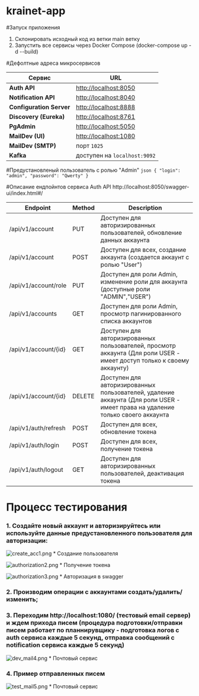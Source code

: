 # krainet-app

#Запуск приложения 
1. Склонировать исходный код из ветки main ветку
2. Запустить все сервисы через Docker Compose (docker-compose up -d --build)

#Дефолтные адреса микросервисов

| Сервис                   | URL                                            |
| ------------------------ | ---------------------------------------------- |
| **Auth API**             | [http://localhost:8050](http://localhost:8050) |
| **Notification API**     | [http://localhost:8040](http://localhost:8040) |
| **Configuration Server** | [http://localhost:8888](http://localhost:8888) |
| **Discovery (Eureka)**   | [http://localhost:8761](http://localhost:8761) |
| **PgAdmin**              | [http://localhost:5050](http://localhost:5050) |
| **MailDev (UI)**         | [http://localhost:1080](http://localhost:1080) |
| **MailDev (SMTP)**       | порт `1025`                                    |
| **Kafka**                | доступен на `localhost:9092`                   |

#Предустановленый пользователь с ролью "Admin"
```json { "login": "admin", "password": "Qwerty" } ```

#Описание ендпойнтов сервиса Auth API http://localhost:8050/swagger-ui/index.html#/

| Endpoint                 | Method| Description                             |
| ------------------------ | ------|---------------------------------------- |
| /api/v1/account          | PUT  | Доступен для авторизированных пользователей, обновление данных аккаунта|
| /api/v1/account          | POST | Доступен для всех, создание аккаунта (создается аккаунт с ролью "User")|
| /api/v1/account/role     | PUT  | Доступен для роли Admin, изменение роли для аккаунта (доступные роли "ADMIN","USER")|
| /api/v1/accounts         | GET  | Доступен для роли Admin, просмотр пагинированного списка аккаунтов|
| /api/v1/account/{id}     | GET  | Доступен для авторизированных пользователей, просмотр аккаунта (Для роли USER - имеет доступ только к своему аккаунту) |
| /api/v1/account/{id}     | DELETE | Доступен для авторизированных пользователей, удаление аккаунта (Для роли USER - имеет права на удаление только своего аккаунта |
| /api/v1/auth/refresh     | POST | Доступен для всех, обновление токена|
| /api/v1/auth/login       | POST | Доступен для всех, получение  токена|
| /api/v1/auth/logout      | GET | Доступен для авторизированных пользователей, деактивация токена|

# Процесс тестирования
### 1. Создайте новый аккаунт и авторизируйтесь или используйте данные предустановленного пользователя для авторизации:
![create_acc1.png](images/create_acc1.png)
\* Создание пользователя

![authorization2.png](images/authorization2.png)
\* Получение токена

![authorization3.png](images/authorization3.png)
\* Авторизация в swagger

### 2. Производим операции с аккаунтами создать/удалить/изменить;
### 3. Переходим http://localhost:1080/ (тестовый email сервер) и ждем прихода писем (процедура подготовки/отправки писем работает по планнирувщику - подготовка логов с auth сервиса каждые 5 секунд, отправка сообщений с notification сервиса каждые 5 секунд)
![dev_mail4.png](images/dev_mail4.png)
\* Почтовый сервис
### 4. Пример отправленных писем
![test_mail5.png](images/test_mail5.png)
\* Почтовый сервис
